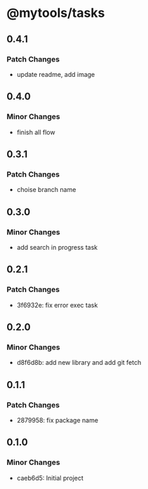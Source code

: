 # @mytools/tasks

## 0.4.1

### Patch Changes

- update readme, add image

## 0.4.0

### Minor Changes

- finish all flow

## 0.3.1

### Patch Changes

- choise branch name

## 0.3.0

### Minor Changes

- add search in progress task

## 0.2.1

### Patch Changes

- 3f6932e: fix error exec task

## 0.2.0

### Minor Changes

- d8f6d8b: add new library and add git fetch

## 0.1.1

### Patch Changes

- 2879958: fix package name

## 0.1.0

### Minor Changes

- caeb6d5: Initial project
